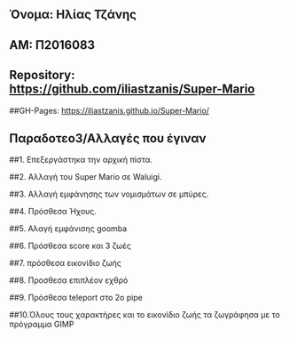 ## Όνομα: Ηλίας Τζάνης 

## ΑΜ: Π2016083

## Repository: https://github.com/iliastzanis/Super-Mario

##GH-Pages: https://iliastzanis.github.io/Super-Mario/

## Παραδοτεο3/Αλλαγές που έγιναν

##1. Επεξεργάστηκα την αρχική πίστα.

##2. Αλλαγή του Super Mario σε Waluigi.

##3. Αλλαγή εμφάνησης των νομισμάτων σε μπύρες.

##4. Πρόσθεσα Ήχους.

##5. Αλαγή εμφάνισης goomba

##6. Πρόσθεσα score και 3 ζωές

##7. πρόσθεσα εικονίδιο ζωής

##8. Προσθεσα επιπλέον εχθρό

##9. Πρόσθεσα teleport στο 2ο pipe

##10.Όλους τους χαρακτήρες και το εικονίδιο ζωής τα ζωγράφησα με το πρόγραμμα GIMP
